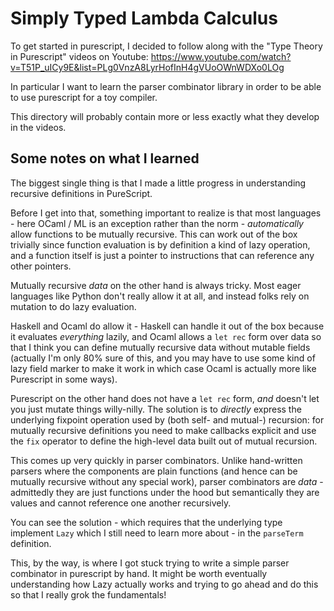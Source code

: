 # Simply Typed Lambda Calculus

To get started in purescript, I decided to follow along with the
"Type Theory in Purescript" videos on Youtube:
https://www.youtube.com/watch?v=T51P_uICy9E&list=PLg0VnzA8LyrHofInH4gVUoOWnWDXo0LOg

In particular I want to learn the parser combinator library in order to
be able to use purescript for a toy compiler.

This directory will probably contain more or less exactly what they develop
in the videos.

## Some notes on what I learned

The biggest single thing is that I made a little progress in understanding
recursive definitions in PureScript.

Before I get into that, something important to realize is that most languages -
here OCaml / ML is an exception rather than the norm - *automatically* allow
functions to be mutually recursive. This can work out of the box trivially since
function evaluation is by definition a kind of lazy operation, and a function
itself is just a pointer to instructions that can reference any other pointers.

Mutually recursive *data* on the other hand is always tricky. Most eager
languages like Python don't really allow it at all, and instead folks rely on
mutation to do lazy evaluation.

Haskell and Ocaml do allow it - Haskell can handle it out of the box because it
evaluates *everything* lazily, and Ocaml allows a `let rec` form over data so
that I think you can define mutually recursive data without mutable fields (actually
I'm only 80% sure of this, and you may have to use some kind of lazy field marker to make it work in which case Ocaml is actually more like Purescript in some ways).

Purescript on the other hand does not have a `let rec` form, *and* doesn't let
you just mutate things willy-nilly. The solution is to *directly* express the
underlying fixpoint operation used by (both self- and mutual-) recursion: for
mutually recursive definitions you need to make callbacks explicit and use the
`fix` operator to define the high-level data built out of mutual recursion.

This comes up very quickly in parser combinators. Unlike hand-written parsers
where the components are plain functions (and hence can be mutually recursive without
any special work), parser combinators are *data* - admittedly they are just functions
under the hood but semantically they are values and cannot reference one another
recursively.

You can see the solution - which requires that the underlying type implement
`Lazy` which I still need to learn more about - in the `parseTerm` definition.

This, by the way, is where I got stuck trying to write a simple parser
combinator in purescript by hand. It might be worth eventually understanding
how Lazy actually works and trying to go ahead and do this so that I really
grok the fundamentals!